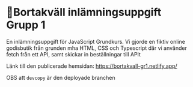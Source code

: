 # 🍭Bortakväll inlämningsuppgift Grupp 1

En inlämningsuppgift för JavaScript Grundkurs.
Vi gjorde en fiktiv online godisbutik från grunden mha HTML, CSS och Typescript där vi använder fetch från ett API, samt skickar in beställningar till APIt

Länk till den publicerade hemsidan: https://bortakvall-gr1.netlify.app/

OBS att `devcopy` är den deployade branchen
